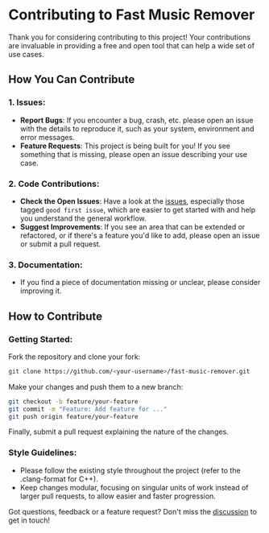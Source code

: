 # Contributing to Fast Music Remover

Thank you for considering contributing to this project! Your contributions are invaluable in providing a free and open tool that can help a wide set of use cases.

## How You Can Contribute

### 1. Issues:
* **Report Bugs**: If you encounter a bug, crash, etc. please open an issue with the details to reproduce it, such as your system, environment and error messages.
* **Feature Requests**: This project is being built for you! If you see something that is missing, please open an issue describing your use case.

### 2. Code Contributions:
* **Check the Open Issues**: Have a look at the [issues](https://github.com/omeryusufyagci/fast-music-remover/issues), especially those tagged `good first issue`, which are easier to get started with and help you understand the general workflow. 
* **Suggest Improvements**: If you see an area that can be extended or refactored, or if there's a feature you'd like to add, please open an issue or submit a pull request.

### 3. Documentation:
* If you find a piece of documentation missing or unclear, please consider improving it.

## How to Contribute

### Getting Started:

Fork the repository and clone your fork:
```sh
git clone https://github.com/<your-username>/fast-music-remover.git
```
Make your changes and push them to a new branch:
```sh
git checkout -b feature/your-feature
git commit -m "Feature: Add feature for ..."
git push origin feature/your-feature
```
Finally, submit a pull request explaining the nature of the changes. 

### Style Guidelines:
* Please follow the existing style throughout the project (refer to the .clang-format for C++).
* Keep changes modular, focusing on singular units of work instead of larger pull requests, to allow easier and faster progression.

Got questions, feedback or a feature request? Don't miss the [discussion](https://github.com/omeryusufyagci/fast-music-remover/discussions) to get in touch!